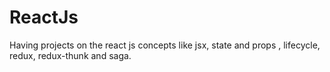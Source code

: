 # ReactJs
Having projects on the react js concepts like jsx, state and props , lifecycle, redux, redux-thunk and saga.
